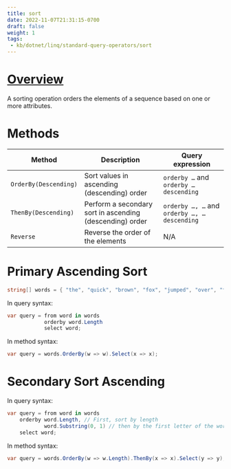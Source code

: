 ```yaml
---
title: sort
date: 2022-11-07T21:31:15-0700
draft: false
weight: 1
tags:
 - kb/dotnet/linq/standard-query-operators/sort
---
```


# [Overview](https://learn.microsoft.com/en-us/dotnet/csharp/linq/standard-query-operators/sorting-data)
A sorting operation orders the elements of a sequence based on one or more attributes.

# Methods
| Method                | Description                                              | Query expression                             |
| --------------------- | -------------------------------------------------------- | -------------------------------------------- |
| `OrderBy(Descending)` | Sort values in ascending (descending) order              | `orderby …` and `orderby … descending`       |
| `ThenBy(Descending)`  | Perform a secondary sort in ascending (descending) order | `orderby …, …` and `orderby …, … descending` |  |
| `Reverse`             | Reverse the order of the elements                        | N/A                                          |

# Primary Ascending Sort
```cs
string[] words = { "the", "quick", "brown", "fox", "jumped", "over", "the", "lazy", "dog" };
```

In query syntax:
```cs
var query = from word in words
            orderby word.Length
            select word;
```

In method syntax:
```cs
var query = words.OrderBy(w => w).Select(x => x);
```

# Secondary Sort Ascending
In query syntax:
```cs
var query = from word in words
    orderby word.Length, // First, sort by length
            word.Substring(0, 1) // then by the first letter of the word
    select word;
```

In method syntax:
```cs
var query = words.OrderBy(w => w.Length).ThenBy(x => x).Select(y => y);
```